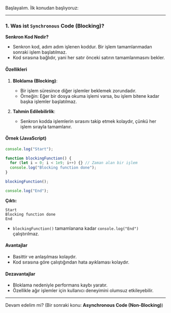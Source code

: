 Başlayalım. İlk konudan başlıyoruz:

---

### **1. Was ist `Synchronous` Code (Blocking)?**

**Senkron Kod Nedir?**
- Senkron kod, adım adım işlenen koddur. Bir işlem tamamlanmadan sonraki işlem başlatılmaz.
- Kod sırasına bağlıdır, yani her satır önceki satırın tamamlanmasını bekler.

#### **Özellikleri**
1. **Bloklama (Blocking)**:
   - Bir işlem süresince diğer işlemler beklemek zorundadır.
   - Örneğin: Eğer bir dosya okuma işlemi varsa, bu işlem bitene kadar başka işlemler başlatılmaz.

2. **Tahmin Edilebilirlik**:
   - Senkron kodda işlemlerin sırasını takip etmek kolaydır, çünkü her işlem sırayla tamamlanır.

#### **Örnek (JavaScript)**

```javascript
console.log("Start");

function blockingFunction() {
  for (let i = 0; i < 1e9; i++) {} // Zaman alan bir işlem
  console.log("Blocking function done");
}

blockingFunction();

console.log("End");
```

**Çıktı:**
```
Start
Blocking function done
End
```

- `blockingFunction()` tamamlanana kadar `console.log("End")` çalıştırılmaz.

#### **Avantajlar**
- Basittir ve anlaşılması kolaydır.
- Kod sırasına göre çalıştığından hata ayıklaması kolaydır.

#### **Dezavantajlar**
- Bloklama nedeniyle performans kaybı yaratır.
- Özellikle ağır işlemler için kullanıcı deneyimini olumsuz etkileyebilir.

---

Devam edelim mi? (Bir sonraki konu: **Asynchronous Code (Non-Blocking)**)


